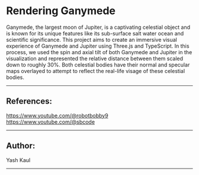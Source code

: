 # Rendering Ganymede
Ganymede, the largest moon of Jupiter, is a captivating celestial object and is known for its unique features like its sub-surface salt water ocean and scientific significance. This project aims to create an immersive visual experience of Ganymede and Jupiter using Three.js and TypeScript. In this process, we used the spin and axial tilt of both Ganymede and Jupiter in the visualization and represented the relative distance between them scaled down to roughly 30%. Both celestial bodies have their normal and specular maps overlayed to attempt to reflect the real-life visage of these celestial bodies.

---

## References:
https://www.youtube.com/@robotbobby9 \
https://www.youtube.com/@sbcode

---

## Author:
Yash Kaul

---

